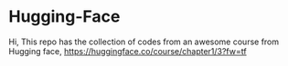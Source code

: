 # Hugging-Face

Hi,
This repo has the collection of codes from an awesome course from Hugging face, https://huggingface.co/course/chapter1/3?fw=tf
